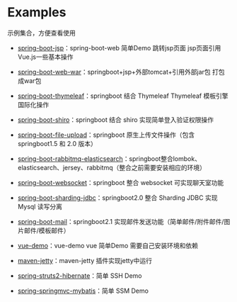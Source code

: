 # Examples
示例集合，方便查看使用

-  [spring-boot-jsp](https://github.com/Folgerjun/various-simple-examples/tree/master/spring-boot-demo)：spring-boot-web 简单Demo 跳转jsp页面 jsp页面引用Vue.js一些基本操作

-  [spring-boot-web-war](https://github.com/Folgerjun/various-simple-examples/tree/master/spring-boot-web-war)：springboot+jsp+外部tomcat+引用外部jar包 打包成war包

-  [spring-boot-thymeleaf](https://github.com/Folgerjun/various-simple-examples/tree/master/spring-boot-thymeleaf)：springboot 结合 Thymeleaf Thymeleaf 模板引擎国际化操作

-  [spring-boot-shiro](https://github.com/Folgerjun/various-simple-examples/tree/master/spring-boot-shiro)：springboot 结合 shiro 实现简单登入验证权限操作

-  [spring-boot-file-upload](https://github.com/Folgerjun/various-simple-examples/tree/master/spring-boot-file-upload)：springboot 原生上传文件操作（包含 springboot1.5 和 2.0 版本）

- [spring-boot-rabbitmq-elasticsearch](https://github.com/Folgerjun/various-simple-examples/tree/master/spring-boot-rabbitmq-elasticsearch)：springboot整合lombok、elasticsearch、jersey、rabbitmq（整合之前需要安装相应的环境）

- [spring-boot-websocket](https://github.com/Folgerjun/various-simple-examples/tree/master/spring-boot-websocket)：springboot 整合 websocket 可实现聊天室功能

- [spring-boot-sharding-jdbc](https://github.com/Folgerjun/various-simple-examples/tree/master/spring-boot-sharding-jdbc)：springboot2.0 整合 Sharding JDBC 实现 Mysql 读写分离

- [spring-boot-mail](https://github.com/Folgerjun/various-simple-examples/tree/master/spring-boot-mail)：springboot2.1 实现邮件发送功能（简单邮件/附件邮件/图片邮件/模板邮件）

-  [vue-demo](https://github.com/Folgerjun/various-simple-examples/tree/master/vue-demo)：vue-demo vue 简单Demo 需要自己安装环境和依赖

-  [maven-jetty](https://github.com/Folgerjun/various-simple-examples/tree/master/maven-jetty)：maven-jetty 插件实现jetty中运行

-  [spring-struts2-hibernate](https://github.com/Folgerjun/various-simple-examples/tree/master/ssht)：简单 SSH Demo

-  [spring-springmvc-mybatis](https://github.com/Folgerjun/various-simple-examples/tree/master/ssm)：简单 SSM Demo
